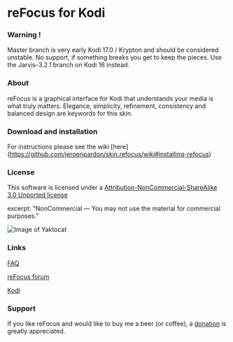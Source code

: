 reFocus for Kodi
============

### Warning !
Master branch is very early Kodi 17.0 / Krypton and should be considered unstable. No support, if something breaks you get to keep the pieces. Use the Jarvis-3.2.1 branch on Kodi 16 instead.

### About
reFocus is a graphical interface for Kodi that understands your media is what truly matters. Elegance, simplicity, refinement, consistency and balanced design are keywords for this skin.

### Download and installation
For instructions please see the wiki [here] (https://github.com/jeroenpardon/skin.refocus/wiki#installing-refocus)

### License
This software is licensed under a [Attribution-NonCommercial-ShareAlike 3.0 Unported license](http://creativecommons.org/licenses/by-nc-sa/3.0/)

excerpt:
"NonCommercial — You may not use the material for commercial purposes."

![Image of Yaktocat](http://mirrors.creativecommons.org/presskit/buttons/80x15/png/by-nc-sa.png)

### Links
[FAQ](https://github.com/jeroenpardon/skin.refocus/wiki)

[reFocus forum](http://forum.kodi.tv/forumdisplay.php?fid=72)

[Kodi](http://www.kodi.tv/)

### Support
If you like reFocus and would like to buy me a beer (or coffee), a [donation](http://bit.ly/refocusdonate) is greatly appreciated.
